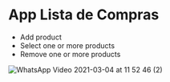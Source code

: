 # App Lista de Compras

- Add product
- Select one or more products
- Remove one or more products


![WhatsApp Video 2021-03-04 at 11 52 46 (2)](https://user-images.githubusercontent.com/72326674/109985269-56c36b00-7ce3-11eb-876c-66897da0c2ef.gif)


